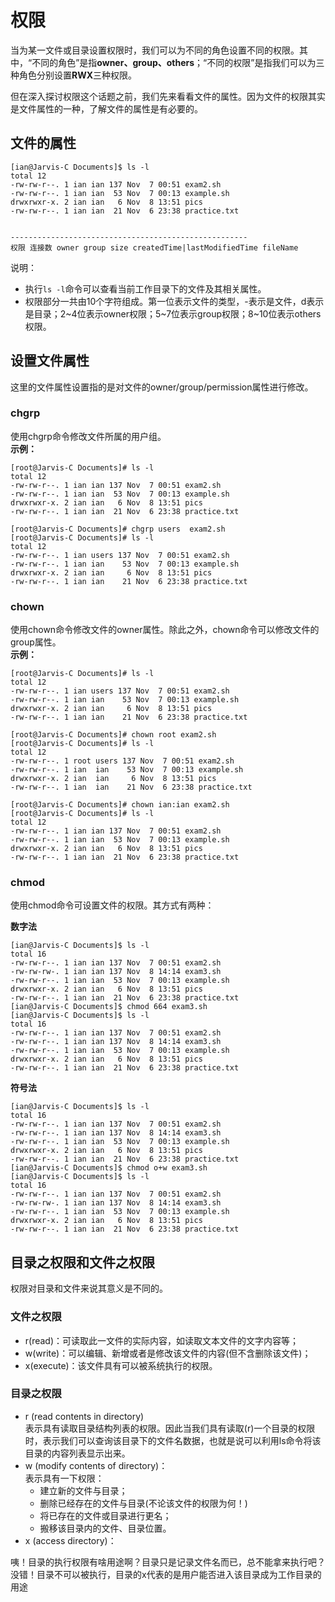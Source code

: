 # 权限
当为某一文件或目录设置权限时，我们可以为不同的角色设置不同的权限。其中，“不同的角色”是指**owner、group、others**；“不同的权限”是指我们可以为三种角色分别设置**RWX**三种权限。

但在深入探讨权限这个话题之前，我们先来看看文件的属性。因为文件的权限其实是文件属性的一种，了解文件的属性是有必要的。

## 文件的属性
```
[ian@Jarvis-C Documents]$ ls -l
total 12
-rw-rw-r--. 1 ian ian 137 Nov  7 00:51 exam2.sh
-rw-rw-r--. 1 ian ian  53 Nov  7 00:13 example.sh
drwxrwxr-x. 2 ian ian   6 Nov  8 13:51 pics
-rw-rw-r--. 1 ian ian  21 Nov  6 23:38 practice.txt


-----------------------------------------------------
权限 连接数 owner group size createdTime|lastModifiedTime fileName
```
说明：
* 执行```ls -l```命令可以查看当前工作目录下的文件及其相关属性。
* 权限部分一共由10个字符组成。第一位表示文件的类型，-表示是文件，d表示是目录；2~4位表示owner权限；5~7位表示group权限；8~10位表示others权限。

## 设置文件属性

这里的文件属性设置指的是对文件的owner/group/permission属性进行修改。

### chgrp
使用chgrp命令修改文件所属的用户组。  
**示例：**
```
[root@Jarvis-C Documents]# ls -l
total 12
-rw-rw-r--. 1 ian ian 137 Nov  7 00:51 exam2.sh
-rw-rw-r--. 1 ian ian  53 Nov  7 00:13 example.sh
drwxrwxr-x. 2 ian ian   6 Nov  8 13:51 pics
-rw-rw-r--. 1 ian ian  21 Nov  6 23:38 practice.txt

[root@Jarvis-C Documents]# chgrp users  exam2.sh
[root@Jarvis-C Documents]# ls -l
total 12
-rw-rw-r--. 1 ian users 137 Nov  7 00:51 exam2.sh
-rw-rw-r--. 1 ian ian    53 Nov  7 00:13 example.sh
drwxrwxr-x. 2 ian ian     6 Nov  8 13:51 pics
-rw-rw-r--. 1 ian ian    21 Nov  6 23:38 practice.txt

```

### chown
使用chown命令修改文件的owner属性。除此之外，chown命令可以修改文件的group属性。  
**示例：**
```
[root@Jarvis-C Documents]# ls -l
total 12
-rw-rw-r--. 1 ian users 137 Nov  7 00:51 exam2.sh
-rw-rw-r--. 1 ian ian    53 Nov  7 00:13 example.sh
drwxrwxr-x. 2 ian ian     6 Nov  8 13:51 pics
-rw-rw-r--. 1 ian ian    21 Nov  6 23:38 practice.txt

[root@Jarvis-C Documents]# chown root exam2.sh
[root@Jarvis-C Documents]# ls -l
total 12
-rw-rw-r--. 1 root users 137 Nov  7 00:51 exam2.sh
-rw-rw-r--. 1 ian  ian    53 Nov  7 00:13 example.sh
drwxrwxr-x. 2 ian  ian     6 Nov  8 13:51 pics
-rw-rw-r--. 1 ian  ian    21 Nov  6 23:38 practice.txt

[root@Jarvis-C Documents]# chown ian:ian exam2.sh
[root@Jarvis-C Documents]# ls -l
total 12
-rw-rw-r--. 1 ian ian 137 Nov  7 00:51 exam2.sh
-rw-rw-r--. 1 ian ian  53 Nov  7 00:13 example.sh
drwxrwxr-x. 2 ian ian   6 Nov  8 13:51 pics
-rw-rw-r--. 1 ian ian  21 Nov  6 23:38 practice.txt
```

### chmod
使用chmod命令可设置文件的权限。其方式有两种：

**数字法**

```
[ian@Jarvis-C Documents]$ ls -l
total 16
-rw-rw-r--. 1 ian ian 137 Nov  7 00:51 exam2.sh
-rw-rw-rw-. 1 ian ian 137 Nov  8 14:14 exam3.sh
-rw-rw-r--. 1 ian ian  53 Nov  7 00:13 example.sh
drwxrwxr-x. 2 ian ian   6 Nov  8 13:51 pics
-rw-rw-r--. 1 ian ian  21 Nov  6 23:38 practice.txt
[ian@Jarvis-C Documents]$ chmod 664 exam3.sh
[ian@Jarvis-C Documents]$ ls -l
total 16
-rw-rw-r--. 1 ian ian 137 Nov  7 00:51 exam2.sh
-rw-rw-r--. 1 ian ian 137 Nov  8 14:14 exam3.sh
-rw-rw-r--. 1 ian ian  53 Nov  7 00:13 example.sh
drwxrwxr-x. 2 ian ian   6 Nov  8 13:51 pics
-rw-rw-r--. 1 ian ian  21 Nov  6 23:38 practice.txt
```

**符号法**

```
[ian@Jarvis-C Documents]$ ls -l
total 16
-rw-rw-r--. 1 ian ian 137 Nov  7 00:51 exam2.sh
-rw-rw-r--. 1 ian ian 137 Nov  8 14:14 exam3.sh
-rw-rw-r--. 1 ian ian  53 Nov  7 00:13 example.sh
drwxrwxr-x. 2 ian ian   6 Nov  8 13:51 pics
-rw-rw-r--. 1 ian ian  21 Nov  6 23:38 practice.txt
[ian@Jarvis-C Documents]$ chmod o+w exam3.sh
[ian@Jarvis-C Documents]$ ls -l
total 16
-rw-rw-r--. 1 ian ian 137 Nov  7 00:51 exam2.sh
-rw-rw-rw-. 1 ian ian 137 Nov  8 14:14 exam3.sh
-rw-rw-r--. 1 ian ian  53 Nov  7 00:13 example.sh
drwxrwxr-x. 2 ian ian   6 Nov  8 13:51 pics
-rw-rw-r--. 1 ian ian  21 Nov  6 23:38 practice.txt
```
## 目录之权限和文件之权限
权限对目录和文件来说其意义是不同的。
### 文件之权限
* r(read)：可读取此一文件的实际内容，如读取文本文件的文字内容等；
* w(write)：可以编辑、新增或者是修改该文件的内容(但不含删除该文件)；
* x(execute)：该文件具有可以被系统执行的权限。

### 目录之权限
* r (read contents in directory)  
表示具有读取目录结构列表的权限。因此当我们具有读取(r)一个目录的权限时，表示我们可以查询该目录下的文件名数据，也就是说可以利用ls命令将该目录的内容列表显示出来。
* w (modify contents of directory)：  
表示具有一下权限：
    *   建立新的文件与目录；
    *   删除已经存在的文件与目录(不论该文件的权限为何！)
    *   将已存在的文件或目录进行更名；
    *   搬移该目录内的文件、目录位置。
* x (access directory)：

咦！目录的执行权限有啥用途啊？目录只是记录文件名而已，总不能拿来执行吧？没错！目录不可以被执行，目录的x代表的是用户能否进入该目录成为工作目录的用途

